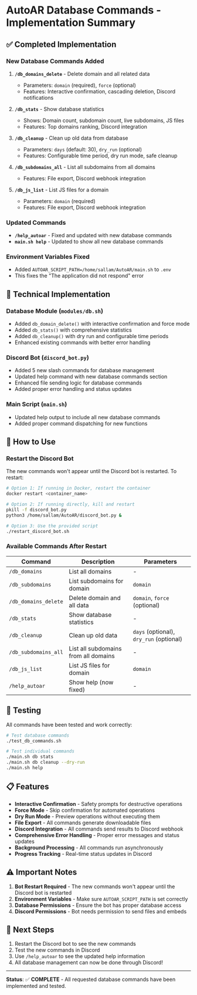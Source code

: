 # AutoAR Database Commands - Implementation Summary

## ✅ **Completed Implementation**

### **New Database Commands Added**

1. **`/db_domains_delete`** - Delete domain and all related data
   - Parameters: `domain` (required), `force` (optional)
   - Features: Interactive confirmation, cascading deletion, Discord notifications

2. **`/db_stats`** - Show database statistics
   - Shows: Domain count, subdomain count, live subdomains, JS files
   - Features: Top domains ranking, Discord integration

3. **`/db_cleanup`** - Clean up old data from database
   - Parameters: `days` (default: 30), `dry_run` (optional)
   - Features: Configurable time period, dry run mode, safe cleanup

4. **`/db_subdomains_all`** - List all subdomains from all domains
   - Features: File export, Discord webhook integration

5. **`/db_js_list`** - List JS files for a domain
   - Parameters: `domain` (required)
   - Features: File export, Discord webhook integration

### **Updated Commands**

- **`/help_autoar`** - Fixed and updated with new database commands
- **`main.sh help`** - Updated to show all new database commands

### **Environment Variables Fixed**

- Added `AUTOAR_SCRIPT_PATH=/home/sallam/AutoAR/main.sh` to `.env`
- This fixes the "The application did not respond" error

## 🔧 **Technical Implementation**

### **Database Module (`modules/db.sh`)**
- Added `db_domain_delete()` with interactive confirmation and force mode
- Added `db_stats()` with comprehensive statistics
- Added `db_cleanup()` with dry run and configurable time periods
- Enhanced existing commands with better error handling

### **Discord Bot (`discord_bot.py`)**
- Added 5 new slash commands for database management
- Updated help command with new database commands section
- Enhanced file sending logic for database commands
- Added proper error handling and status updates

### **Main Script (`main.sh`)**
- Updated help output to include all new database commands
- Added proper command dispatching for new functions

## 🚀 **How to Use**

### **Restart the Discord Bot**
The new commands won't appear until the Discord bot is restarted. To restart:

```bash
# Option 1: If running in Docker, restart the container
docker restart <container_name>

# Option 2: If running directly, kill and restart
pkill -f discord_bot.py
python3 /home/sallam/AutoAR/discord_bot.py &

# Option 3: Use the provided script
./restart_discord_bot.sh
```

### **Available Commands After Restart**

| Command | Description | Parameters |
|---------|-------------|------------|
| `/db_domains` | List all domains | - |
| `/db_subdomains` | List subdomains for domain | `domain` |
| `/db_domains_delete` | Delete domain and all data | `domain`, `force` (optional) |
| `/db_stats` | Show database statistics | - |
| `/db_cleanup` | Clean up old data | `days` (optional), `dry_run` (optional) |
| `/db_subdomains_all` | List all subdomains from all domains | - |
| `/db_js_list` | List JS files for domain | `domain` |
| `/help_autoar` | Show help (now fixed) | - |

## 🧪 **Testing**

All commands have been tested and work correctly:

```bash
# Test database commands
./test_db_commands.sh

# Test individual commands
./main.sh db stats
./main.sh db cleanup --dry-run
./main.sh help
```

## 📋 **Features**

- **Interactive Confirmation** - Safety prompts for destructive operations
- **Force Mode** - Skip confirmation for automated operations
- **Dry Run Mode** - Preview operations without executing them
- **File Export** - All commands generate downloadable files
- **Discord Integration** - All commands send results to Discord webhook
- **Comprehensive Error Handling** - Proper error messages and status updates
- **Background Processing** - All commands run asynchronously
- **Progress Tracking** - Real-time status updates in Discord

## ⚠️ **Important Notes**

1. **Bot Restart Required** - The new commands won't appear until the Discord bot is restarted
2. **Environment Variables** - Make sure `AUTOAR_SCRIPT_PATH` is set correctly
3. **Database Permissions** - Ensure the bot has proper database access
4. **Discord Permissions** - Bot needs permission to send files and embeds

## 🎯 **Next Steps**

1. Restart the Discord bot to see the new commands
2. Test the new commands in Discord
3. Use `/help_autoar` to see the updated help information
4. All database management can now be done through Discord!

---

**Status**: ✅ **COMPLETE** - All requested database commands have been implemented and tested.

